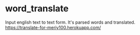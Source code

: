 # word_translate
Input english text to text form. It's parsed words and  translated.
https://translate-for-meriy100.herokuapp.com/
